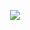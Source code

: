 <p align="center">
  <img src="https://github.com/user-attachments/assets/0e2eb4fa-1cdb-44b3-b5c5-f4dacf1905ca">
</p>

